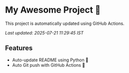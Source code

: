 # My Awesome Project 🚀

This project is automatically updated using GitHub Actions.

_Last updated: 2025-07-21 11:29:45 IST_

## Features
- Auto-update README using Python 🐍
- Auto Git push with GitHub Actions 🤖

